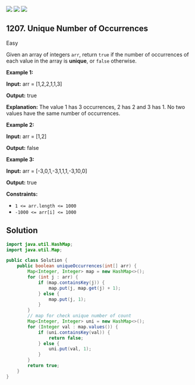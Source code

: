 [![](https://img.shields.io/github/stars/javadev/LeetCode-in-Java?label=Stars&style=flat-square)](https://github.com/javadev/LeetCode-in-Java)
[![](https://img.shields.io/github/forks/javadev/LeetCode-in-Java?label=Fork%20me%20on%20GitHub%20&style=flat-square)](https://github.com/javadev/LeetCode-in-Java/fork)
[![](https://img.shields.io/badge/-LeetCode%20in%20Kotlin-blue?style=flat-square)](https://github.com/javadev/LeetCode-in-Kotlin)

## 1207\. Unique Number of Occurrences

Easy

Given an array of integers `arr`, return `true` if the number of occurrences of each value in the array is **unique**, or `false` otherwise.

**Example 1:**

**Input:** arr = [1,2,2,1,1,3]

**Output:** true

**Explanation:** The value 1 has 3 occurrences, 2 has 2 and 3 has 1. No two values have the same number of occurrences.

**Example 2:**

**Input:** arr = [1,2]

**Output:** false

**Example 3:**

**Input:** arr = [-3,0,1,-3,1,1,1,-3,10,0]

**Output:** true

**Constraints:**

*   `1 <= arr.length <= 1000`
*   `-1000 <= arr[i] <= 1000`

## Solution

```java
import java.util.HashMap;
import java.util.Map;

public class Solution {
    public boolean uniqueOccurrences(int[] arr) {
        Map<Integer, Integer> map = new HashMap<>();
        for (int j : arr) {
            if (map.containsKey(j)) {
                map.put(j, map.get(j) + 1);
            } else {
                map.put(j, 1);
            }
        }
        // map for check unique number of count
        Map<Integer, Integer> uni = new HashMap<>();
        for (Integer val : map.values()) {
            if (uni.containsKey(val)) {
                return false;
            } else {
                uni.put(val, 1);
            }
        }
        return true;
    }
}
```